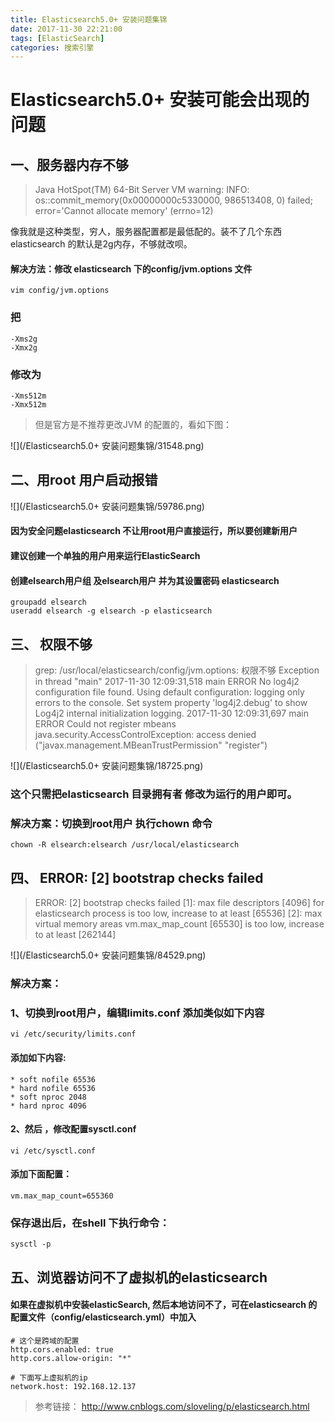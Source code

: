 ```yaml
---
title: Elasticsearch5.0+ 安装问题集锦
date: 2017-11-30 22:21:00
tags: [ElasticSearch]
categories: 搜索引擎
---
```

# Elasticsearch5.0+ 安装可能会出现的问题

## 一、服务器内存不够
> Java HotSpot(TM) 64-Bit Server VM warning: INFO: os::commit_memory(0x00000000c5330000, 986513408, 0) failed; error='Cannot allocate memory' (errno=12)

像我就是这种类型，穷人，服务器配置都是最低配的。装不了几个东西
elasticsearch 的默认是2g内存，不够就改呗。

#### 解决方法：修改 elasticsearch 下的config/jvm.options 文件
``` 
vim config/jvm.options  
```
### 把
```
-Xms2g  
-Xmx2g  
```
### 修改为  
```
-Xms512m  
-Xmx512m  
```
> 但是官方是不推荐更改JVM 的配置的，看如下图：

![](/Elasticsearch5.0+ 安装问题集锦/31548.png)

## 二、用root 用户启动报错
![](/Elasticsearch5.0+ 安装问题集锦/59786.png)

#### 因为安全问题elasticsearch 不让用root用户直接运行，所以要创建新用户
#### 建议创建一个单独的用户用来运行ElasticSearch
#### 创建elsearch用户组 及elsearch用户 并为其设置密码 elasticsearch
```
groupadd elsearch
useradd elsearch -g elsearch -p elasticsearch
```
## 三、 权限不够
> grep: /usr/local/elasticsearch/config/jvm.options: 权限不够
Exception in thread "main" 2017-11-30 12:09:31,518 main ERROR No log4j2 configuration file found. Using default configuration: logging only errors to the console. Set system property 'log4j2.debug' to show Log4j2 internal initialization logging.
2017-11-30 12:09:31,697 main ERROR Could not register mbeans java.security.AccessControlException: access denied ("javax.management.MBeanTrustPermission" "register")

![](/Elasticsearch5.0+ 安装问题集锦/18725.png)

### 这个只需把elasticsearch 目录拥有者 修改为运行的用户即可。
### 解决方案：切换到root用户 执行chown 命令
```
chown -R elsearch:elsearch /usr/local/elasticsearch
```

## 四、 ERROR: [2] bootstrap checks failed
> ERROR: [2] bootstrap checks failed
[1]: max file descriptors [4096] for elasticsearch process is too low, increase to at least [65536]
[2]: max virtual memory areas vm.max_map_count [65530] is too low, increase to at least [262144]

![](/Elasticsearch5.0+ 安装问题集锦/84529.png)

### 解决方案：
### 1、切换到root用户，编辑limits.conf 添加类似如下内容
```
vi /etc/security/limits.conf 
```

#### 添加如下内容:
```
* soft nofile 65536
* hard nofile 65536
* soft nproc 2048
* hard nproc 4096
```
#### 2、然后 ，修改配置sysctl.conf
```
vi /etc/sysctl.conf 
```
#### 添加下面配置：
```
vm.max_map_count=655360
```
### 保存退出后，在shell 下执行命令：
```
sysctl -p
```
## 五、浏览器访问不了虚拟机的elasticsearch
#### 如果在虚拟机中安装elasticSearch, 然后本地访问不了，可在elasticsearch 的配置文件（config/elasticsearch.yml）中加入
```
# 这个是跨域的配置
http.cors.enabled: true
http.cors.allow-origin: "*"

# 下面写上虚拟机的ip
network.host: 192.168.12.137

```

>参考链接： http://www.cnblogs.com/sloveling/p/elasticsearch.html